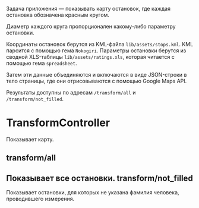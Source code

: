 Задача приложения — показывать карту остановок, где каждая остановка обозначена красным кругом.

Диаметр каждого круга пропорционален какому-либо параметру остановки.

Координаты остановок берутся из KML-файла `lib/assets/stops.kml`. KML парсится с помощью гема `Nokogiri`.
Параметры остановки берутся из сводной XLS-таблицы `lib/assets/ratings.xls`, которая читается с помощью гема `spreadsheet`.

Затем эти данные объединяются и включаются в виде JSON-строки в тело страницы, где они отрисовываются с помощью Google Maps API.

Результаты доступны по адресам `/transform/all` и `/transform/not_filled`.

TransformController
===
Показывает карту.

transform/all
---
Показывает все остановки.
transform/not_filled
---
Показывает остановки, для которых не указана фамилия человека, проводившего измерения.